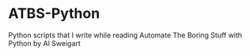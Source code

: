 # ATBS-Python
Python scripts that I write while reading Automate The Boring Stuff with Python by Al Sweigart
